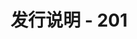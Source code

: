 ﻿---
title: 发行说明 - 201
second_title: Aspose.Cells Cloud Documen
type: docs
url: /zh/release-notes-2016/
description: Aspose.Cells Cloud 支持Excel 创建、转换、合并、拆分、保护、内部对象操作等
weight: 50
---

